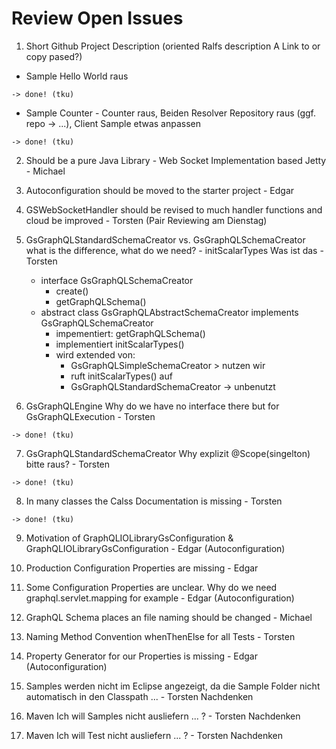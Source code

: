 # Review Open Issues 
1. Short Github Project Description (oriented Ralfs description A Link to or copy pased?)
- Sample Hello World raus 

```
-> done! (tku)
```

- Sample Counter - Counter raus, Beiden Resolver Repository raus (ggf. repo -> ...), Client Sample etwas anpassen 

```
-> done! (tku)
```

2. Should be a pure Java Library - Web Socket Implementation based Jetty - Michael 
3. Autoconfiguration should be moved to the starter project - Edgar 

4. GSWebSocketHandler should be revised to much handler functions and cloud be improved  - Torsten (Pair Reviewing am Dienstag)

5. GsGraphQLStandardSchemaCreator vs. GsGraphQLSchemaCreator what is the difference, what do we need? - initScalarTypes Was ist das - Torsten 
   - interface GsGraphQLSchemaCreator
     - create()
     - getGraphQLSchema()
   - abstract class GsGraphQLAbstractSchemaCreator implements GsGraphQLSchemaCreator
     - impementiert: getGraphQLSchema()
     - implementiert initScalarTypes()
     - wird extended von:
       - GsGraphQLSimpleSchemaCreator > nutzen wir
       - ruft initScalarTypes() auf
       - GsGraphQLStandardSchemaCreator -> unbenutzt

6. GsGraphQLEngine Why do we have no interface there but for GsGraphQLExecution - Torsten 

```
-> done! (tku)
```

7. GsGraphQLStandardSchemaCreator Why explizit @Scope(singelton) bitte raus? - Torsten 

```
-> done! (tku)
```

8. In many classes the Calss Documentation is missing - Torsten 

```
-> done! (tku)
```

9. Motivation of GraphQLIOLibraryGsConfiguration & GraphQLIOLibraryGsConfiguration - Edgar (Autoconfiguration)
10. Production Configuration Properties are missing - Edgar 
11. Some Configuration Properties are unclear. Why do we need graphql.servlet.mapping for example - Edgar (Autoconfiguration)
12. GraphQL Schema places an file naming should be changed - Michael 
13. Naming Method Convention whenThenElse for all Tests - Torsten 
14. Property Generator for our Properties is missing - Edgar (Autoconfiguration)

15. Samples werden nicht im Eclipse angezeigt, da die Sample Folder nicht automatisch in den Classpath ... - Torsten Nachdenken 
16. Maven Ich will Samples nicht ausliefern ... ? - Torsten Nachdenken 
17. Maven Ich will Test nicht ausliefern ... ? - Torsten Nachdenken 
